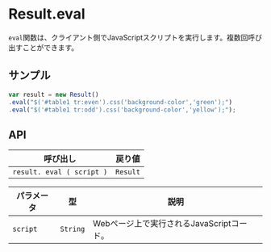 # Result.eval

`eval`関数は、クライアント側でJavaScriptスクリプトを実行します。複数回呼び出すことができます。

## サンプル

```javascript
var result = new Result()
.eval("$('#table1 tr:even').css('background-color','green');")
.eval("$('#table1 tr:odd').css('background-color','yellow');");
```

## API

| 呼び出し | 戻り値 |
|---|---|
| `result. eval ( script )` | `Result` |

| パラメータ | 型 | 説明 |
|---|---|---|
| `script` | `String` | Webページ上で実行されるJavaScriptコード。 |
